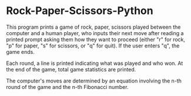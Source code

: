 # Rock-Paper-Scissors-Python

This program prints a game of rock, paper, scissors played between the computer and a human player, who inputs their next move after reading a printed prompt asking them how they want to proceed (either "r" for rock, "p" for paper, "s" for scissors, or "q" for quit). If the user enters "q", the game ends. 

Each round, a line is printed indicating what was played and who won. At the end of the game, total game statistics are printed.

The computer's moves are determined by an equation involving the n-th round of the game and the n-th Fibonacci number.
